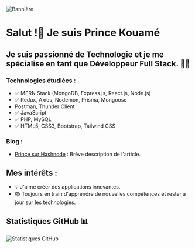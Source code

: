 ![Bannière](https://blog.zenhub.com/wp-content/uploads/2021/09/Frame-22-min.jpg)


# Salut !👋 Je suis Prince Kouamé

## Je suis passionné de Technologie et je me spécialise en tant que Développeur Full Stack. 👨‍💻

### Technologies étudiées :
- ✅ MERN Stack (MongoDB, Express.js, React.js, Node.js)
- ✅ Redux, Axios, Nodemon, Prisma, Mongoose
- Postman, Thunder Client
- ✅ JavaScript
- ✅ PHP, MySQL
- ✅ HTML5, CSS3, Bootstrap, Tailwind CSS


### Blog :
- [Prince sur Hashnode](https://blog.princekouame.com/) : Brève description de l'article.

## Mes intérêts :
- 💡 J'aime créer des applications innovantes.
- 📚 Toujours en train d'apprendre de nouvelles compétences et rester à jour sur les technologies.

## Statistiques GitHub 📊
![Statistiques GitHub](https://github-readme-stats.vercel.app/api?username=kouame09&show_icons=true&theme=radical)



